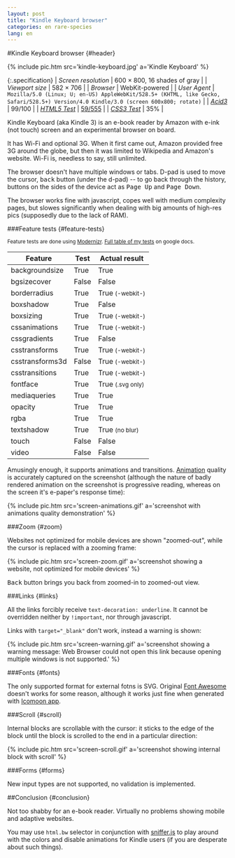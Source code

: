 ```yaml
---
layout: post
title: "Kindle Keyboard browser"
categories: en rare-species
lang: en
---
```


#Kindle Keyboard browser {#header}

{% include pic.htm src='kindle-keyboard.jpg' a='Kindle Keyboard' %}

{:.specification}
| *Screen resolution* | 600 &times; 800, 16 shades of gray |
| *Viewport size* | 582 &times; 706 |
| *Browser* | WebKit-powered |
| *User Agent* | `Mozilla/5.0 (Linux; U; en-US) AppleWebKit/528.5+ (KHTML, like Gecko, Safari/528.5+) Version/4.0 Kindle/3.0 (screen 600x800; rotate)` |
| *[Acid3](http://acid3.acidtests.org/)* | 99/100 |
| *[HTML5 Test](http://html5test.com/)* | [59/555](http://html5test.com/s/af89ab2018cb33eb.html) |
| *[CSS3 Test](http://css3test.com/)* | 35% |

Kindle Keyboard (aka Kindle 3) is an e-book reader by Amazon with e-ink (not touch) screen and an experimental browser on board.

It has Wi-Fi and optional 3G. When it first came out, Amazon provided free 3G around the globe, but then it was limited to Wikipedia and Amazon's website. Wi-Fi is, needless to say, still unlimited.

The browser doesn't have multiple windows or tabs. D-pad is used to move the cursor, <kbd>back</kbd> button (under the d-pad) -- to go back through the history, buttons on the sides of the device act as <kbd>Page Up</kbd> and <kbd>Page Down</kbd>.

The browser works fine with javascript, copes well with medium complexity pages, but slowes significantly when dealing with big amounts of high-res pics (supposedly due to the lack of RAM).

###Feature tests {#feature-tests}

<small>Feature tests are done using [Modernizr](//modernizr.com). [Full table of my tests](https://docs.google.com/spreadsheet/ccc?key=0AjA1cIs8C8MGdFdyQ0lMQnhMbHJEeVZpMW9XejhzU2c&usp=sharing#gid=0) on google docs.</small>

<div class="table-holder">
	<table>
		<thead>
			<tr>
				<th>Feature</th>
				<th>Test</th>
				<th>Actual result</th>
			</tr>
		</thead>
		<tbody>
			<tr>
				<td>backgroundsize</td>
				<td class="true">True</td>
				<td class="true">True</td>
			</tr>
			<tr>
				<td>bgsizecover</td>
				<td class="false">False</td>
				<td class="false">False</td>
			</tr>
			<tr>
				<td>borderradius</td>
				<td class="true">True</td>
				<td class="true">True <small>(-webkit-)</small></td>
			</tr>
			<tr>
				<td>boxshadow</td>
				<td class="true">True</td>
				<td class="false">False</td>
			</tr>
			<tr>
				<td>boxsizing </td>
				<td class="true">True</td>
				<td class="true">True <small>(-webkit-)</small></td>
			</tr>
			<tr>
				<td>cssanimations</td>
				<td class="true">True</td>
				<td class="true">True <small>(-webkit-)</small></td>
			</tr>
			<tr>
				<td>cssgradients</td>
				<td class="true">True</td>
				<td class="false">False</td>
			</tr>
			<tr>
				<td>csstransforms</td>
				<td class="true">True</td>
				<td class="true">True <small>(-webkit-)</small></td>
			</tr>
			<tr>
				<td>csstransforms3d</td>
				<td class="false">False</td>
				<td class="true">True <small>(-webkit-)</small></td>
			</tr>
			<tr>
				<td>csstransitions</td>
				<td class="true">True</td>
				<td class="true">True <small>(-webkit-)</small></td>
			</tr>
			<tr>
				<td>fontface</td>
				<td class="true">True</td>
				<td class="true">True <small>(.svg only)</small></td>
			</tr>
			<tr>
				<td>mediaqueries</td>
				<td class="true">True</td>
				<td class="true">True</td>
			</tr>
			<tr>
				<td>opacity</td>
				<td class="true">True</td>
				<td class="true">True</td>
			</tr>
			<tr>
				<td>rgba</td>
				<td class="true">True</td>
				<td class="true">True</td>
			</tr>
			<tr>
				<td>textshadow</td>
				<td class="true">True</td>
				<td class="bug">True <small>(no blur)</small></td>
			</tr>
			<tr>
				<td>touch</td>
				<td class="false">False</td>
				<td class="false">False</td>
			</tr>
			<tr>
				<td>video</td>
				<td class="false">False</td>
				<td class="false">False</td>
			</tr>
		</tbody>
	</table>
</div>

Amusingly enough, it supports animations and transitions. [Animation](/en/experiments/pepyaka-font-using-css-animations/) quality is accurately captured on the screenshot (although the nature of badly rendered animation on the screenshot is progressive reading, whereas on the screen it's e-paper's response time):

{% include pic.htm src='screen-animations.gif' a='screenshot with animations quality demonstration' %}

###Zoom {#zoom}

Websites not optimized for mobile devices are shown "zoomed-out", while the cursor is replaced with a zooming frame:

{% include pic.htm src='screen-zoom.gif' a='screenshot showing a website, not optimized for mobile devices' %}

<kbd>Back</kbd> button brings you back from zoomed-in to zoomed-out view.

###Links {#links}

All the links forcibly receive `text-decoration: underline`. It cannot be overridden neither by `!important`, nor through javascript.

Links with `target="_blank"` don't work, instead a warning is shown:

{% include pic.htm src='screen-warning.gif' a='screenshot showing a warning message: Web Browser could not open this link because opening multiple windows is not supported.' %}

###Fonts {#fonts}

The only supported format for external fotns is SVG. Original [Font Awesome](http://fortawesome.github.io/Font-Awesome/) doesn't works for some reason, although it works just fine when generated with [Icomoon app](http://icomoon.io/app/).

###Scroll {#scroll}

Internal blocks are scrollable with the cursor: it sticks to the edge of the block until the block is scrolled to the end in a particular direction:

{% include pic.htm src='screen-scroll.gif' a='screenshot showing internal block with scroll' %}

###Forms {#forms}

New input types are not supported, no validation is implemented.

##Conclusion {#conclusion}

Not too shabby for an e-book reader. Virtually no problems showing mobile and adaptive websites.

You may use `html.bw` selector in conjunction with [sniffer.js](/en/scripts/sniffer/) to play around with the colors and disable animations for Kindle users (if you are desperate about such things).
